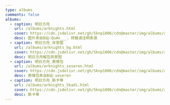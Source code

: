 ```yaml
---
type: albums
comments: false
albums:
  - caption: 明日方舟
    url: /albums/arknights.html
    cover: https://cdn.jsdelivr.net/gh/Sknp1006/cdn@master/img/albums/arknights/Amiya_1.jpg
    desc: 图片来自B站:QuAn___，转载请注明来源
  - caption: 明日方舟_背景图
    url: /albums/arknights_bg.html
    cover: https://cdn.jsdelivr.net/gh/Sknp1006/cdn@master/img/albums/arknights_bg/avg_ep00.png
    desc: 明日方舟解包背景图
  - caption: 明日方舟_表情包
    url: /albums/arknights_seseren.html
    cover: https://cdn.jsdelivr.net/gh/Sknp1006/cdn@master/img/albums/arknights_seseren/exa2.gif
    desc: 表情包来自B站:seseren
  - caption: 明日方舟_斯卡蒂
    url: /albums/arknights_Skadi.html
    cover: https://cdn.jsdelivr.net/gh/Sknp1006/cdn@master/img/albums/arknights_Skadi/001.png
    desc: 斯卡蒂
---
```

